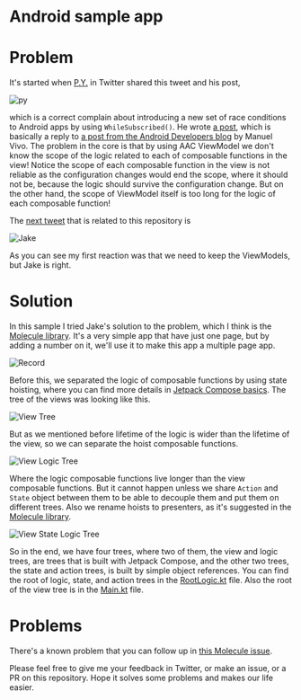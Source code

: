 # Android sample app

# Problem
It's started when [P.Y.](https://twitter.com/Piwai/status/1564751077798322176?s=20&t=O5ZodUa-_Qtph979HYlGcQ) in Twitter shared this tweet and his post,

![py](doc/p-y.png)

which is a correct complain about introducing a new set of race conditions to Android apps
by using `WhileSubscribed()`. He wrote [a post](https://py.hashnode.dev/whilesubscribed5000),
which is basically a reply to [a post from the Android Developers blog](https://medium.com/androiddevelopers/things-to-know-about-flows-sharein-and-statein-operators-20e6ccb2bc74)
by Manuel Vivo. The problem in the core is that by using AAC ViewModel we don't know the scope
of the logic related to each of composable functions in the view! Notice the scope of each
composable function in the view is not reliable as the configuration changes would end the scope,
where it should not be, because the logic should survive the configuration change. But on the other
hand, the scope of ViewModel itself is too long for the logic of each composable function!

The [next tweet](https://twitter.com/JakeWharton/status/1571588910005850115?s=20&t=O5ZodUa-_Qtph979HYlGcQ) that is related to this repository is

![Jake](doc/jake-wharton-hadi.png)

As you can see my first reaction was that we need to keep the ViewModels, but Jake is right.

# Solution
In this sample I tried Jake's solution to the problem, which I think is the [Molecule library](https://github.com/cashapp/molecule).
It's a very simple app that have just one page, but by adding a number on it, we'll use it to make
this app a multiple page app.

![Record](doc/record.gif)

Before this, we separated the logic of composable functions by using state hoisting, where
you can find more details in [Jetpack Compose basics](https://developer.android.com/codelabs/jetpack-compose-basics).
The tree of the views was looking like this.

![View Tree](doc/view-tree.svg)

But as we mentioned before lifetime of the logic is wider than the lifetime of the view, so we can
separate the hoist composable functions. 

![View Logic Tree](doc/view-logic-tree.svg)

Where the logic composable functions live longer than the view composable functions. But it cannot
happen unless we share `Action` and `State` object between them to be able to decouple them and put
them on different trees. Also we rename hoists to presenters, as it's suggested in the
[Molecule library](https://github.com/cashapp/molecule).

![View State Logic Tree](doc/view-state-logic-tree.svg)

So in the end, we have four trees, where two of them, the view and logic trees, are trees that
is built with Jetpack Compose, and the other two trees, the state and action trees, is built
by simple object references. You can find the root of logic, state, and action trees in the [RootLogic.kt](https://github.com/hadilq/molecule-sample-app/blob/main/app/src/main/java/com/example/compose_playground/RootLogic.kt)
file. Also the root of the view tree is in the [Main.kt](https://github.com/hadilq/molecule-sample-app/blob/main/app/src/main/java/com/example/compose_playground/Main.kt) file.

# Problems
There's a known problem that you can follow up in [this Molecule issue](https://github.com/cashapp/molecule/issues/122).

Please feel free to give me your feedback in Twitter, or make an issue, or a PR on this repository.
Hope it solves some problems and makes our life easier.

